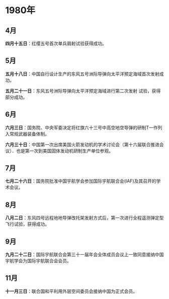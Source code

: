 # 1980年

## 4月

**四月十五日**：红缨五号首次单兵肩射试验获得成功。

## 5月

**五月十八日**：中国自行设计生产的东风五号洲际导弹向太平洋预定海域首次发射成功。

**五月二十一日**：东风五号洲际导弹向太平洋预定海域进行第二次发射
试验，获得部分成功。

## 6月

**六月三日**：国务院、中央军委决定将红旗六十三号中高空地空导弹的研制T一作列入常规武器装备体制。

**六月三十日**：中国第一次出席美国火箭发动机的学术讨论会（第十六届联合推进会议）．也是第一次到美国固体发动机研制生产单位参观。

## 7月

**七月二十六日**：国务院批准中国宇航学会参加国际宇航联合会(IAF)及其召开的学术会议。

## 8月

**八月二日**：东风四号远程地地导弹改托架发射方式后，第一次进行全程遥测弹定型飞行试验，获得成功。

## 9月

**九月二十二日**：国际宇航联合会第三十一届年会全体成员会议上一致同意接纳中国宇航学会为国际宇航联合会会员。

## 11月

**十一月三日**：联合国和平利用外层空间委员会接纳中国为正式会员。